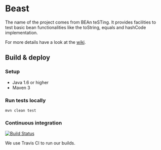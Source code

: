# Beast

The name of the project comes from BEAn teSTing. It provides facilities to test basic bean functionalities like the toString, equals and hashCode implementation.

For more details have a look at the [wiki](https://github.com/codereligion/beast/wiki).

## Build & deploy

### Setup
* Java 1.6 or higher
* Maven 3

### Run tests locally

```mvn clean test```

### Continuous integration
[![Build Status](https://api.travis-ci.org/codereligion/beast.png?branch=master)](https://travis-ci.org/codereligion/beast)

We use Travis CI to run our builds.